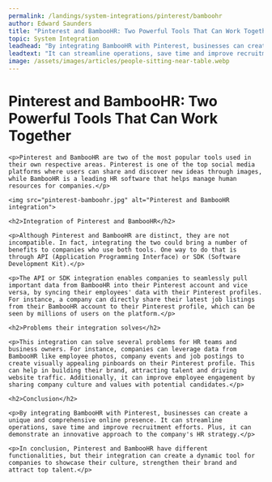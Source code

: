 ```yaml
---
permalink: /landings/system-integrations/pinterest/bamboohr
author: Edward Saunders
title: "Pinterest and BambooHR: Two Powerful Tools That Can Work Together"
topic: System Integration
leadhead: "By integrating BambooHR with Pinterest, businesses can create a unique and comprehensive online presence"
leadtext: "It can streamline operations, save time and improve recruitment efforts. Plus, it can demonstrate an innovative approach to the company's HR strategy."
image: /assets/images/articles/people-sitting-near-table.webp
---
```

<div class="arttext">    <h1>Pinterest and BambooHR: Two Powerful Tools That Can Work Together</h1>
    
    <p>Pinterest and BambooHR are two of the most popular tools used in their own respective areas. Pinterest is one of the top social media platforms where users can share and discover new ideas through images, while BambooHR is a leading HR software that helps manage human resources for companies.</p>
    
    <img src="pinterest-bamboohr.jpg" alt="Pinterest and BambooHR integration">
    
    <h2>Integration of Pinterest and BambooHR</h2>
    
    <p>Although Pinterest and BambooHR are distinct, they are not incompatible. In fact, integrating the two could bring a number of benefits to companies who use both tools. One way to do that is through API (Application Programming Interface) or SDK (Software Development Kit).</p>
    
    <p>The API or SDK integration enables companies to seamlessly pull important data from BambooHR into their Pinterest account and vice versa, by syncing their employees' data with their Pinterest profiles. For instance, a company can directly share their latest job listings from their BambooHR account to their Pinterest profile, which can be seen by millions of users on the platform.</p>
    
    <h2>Problems their integration solves</h2>
    
    <p>This integration can solve several problems for HR teams and business owners. For instance, companies can leverage data from BambooHR like employee photos, company events and job postings to create visually appealing pinboards on their Pinterest profile. This can help in building their brand, attracting talent and driving website traffic. Additionally, it can improve employee engagement by sharing company culture and values with potential candidates.</p>
    
    <h2>Conclusion</h2>
    
    <p>By integrating BambooHR with Pinterest, businesses can create a unique and comprehensive online presence. It can streamline operations, save time and improve recruitment efforts. Plus, it can demonstrate an innovative approach to the company's HR strategy.</p>
    
    <p>In conclusion, Pinterest and BambooHR have different functionalities, but their integration can create a dynamic tool for companies to showcase their culture, strengthen their brand and attract top talent.</p>
    
</div>